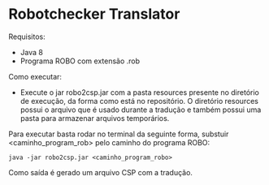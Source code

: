 # Robotchecker Translator
Requisitos:
- Java 8
- Programa ROBO com extensão .rob

Como executar:
- Execute o jar robo2csp.jar com a pasta resources presente no diretório de execução, da forma como está no repositório. O diretório resources possui o arquivo que é usado durante a tradução e também possui uma pasta para armazenar arquivos temporários.

Para executar basta rodar no terminal da seguinte forma, substuir <caminho_program_rob> pelo caminho do programa ROBO:

```java -jar robo2csp.jar <caminho_program_robo>```

Como saída é gerado um arquivo CSP com a tradução.
